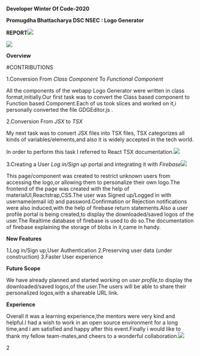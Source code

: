﻿**Developer Winter Of Code-2020**

**Promugdha Bhattacharya DSC NSEC : Logo Generator**

**REPORT![](Report.001.png)**

![](Report.002.png)

**Overview**

#CONTRIBUTIONS

1.Conversion From *Class Component* To *Functional Component*

All the components of the webapp Logo Generator were written in class format,initially.Our first task was to convert the Class based component to Function based Component.Each of us took slices and worked on it,i personally converted the file GDGEditor.js .

2.Conversion From *JSX* to *TSX*

My next task was to convert JSX files into TSX files, TSX categorizes all kinds of variables/elements,and also it is widely accepted in the tech world.

In order to perform this task I referred to React TSX documentation.![](Report.003.png)

3.Creating a User *Log in/Sign up* portal and integrating it with *Firebase![](Report.003.png)*

This page/component was created to restrict unknown users from accessing the logo,or allowing them to personalize their own logo.The frontend of the page was created with the help of materialUI,Reactstrap,CSS.The user was Signed up/Logged in with username(email id) and password.Confirmation or Rejection notifications were also induced,with the help of firebase return statements.Also a user profile portal is being created,to display the downloaded/saved logos of the user.The Realtime database of firebase is used to do so.The documentation of firebase explaining the storage of blobs in it,came in handy.

**New Features**

1.Log in/Sign up,User Authentication 2.Preserving user data (under construction) 3.Faster User experience

**Future Scope**

We have already planned and started working on *user profile*,to display the downloaded/saved logos,of the user.The users will be able to share their personalized logos,with a shareable URL link.

**Experience**

Overall it was a learning experience,the mentors were very kind and helpful.I had a wish to work in an open source environment for a long time,and i am satisfied and happy after this event.Finally i would like to thank my fellow team-mates,and cheers to a wonderful collaboration.![](Report.003.png)

2
